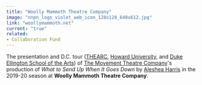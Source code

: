 ```yaml
---
title: "Woolly Mammoth Theatre Company"
image: "nnpn_logo_violet_web_icon_128x128_640x612.jpg"
link: "woollymammoth.net"
current: "true"
related:
- Collaboration Fund
---
```


The presentation and D.C. tour ([THEARC](https://bbardc.org/project/thearc/), [Howard University](https://theatrearts.howard.edu/), and [Duke Ellington School of the Arts](http://www.ellingtonschool.org/)) of <a href="https://www.themovementtheatrecompany.org/" rel="nofollow">The Movement Theatre Company</a>'s production of *What to Send Up When It Goes Down* by <a href="https://www.bagofbeans.net/" rel="nofollow">Aleshea Harris</a> in the 2019-20 season at **Woolly Mammoth Theatre Company**. 

